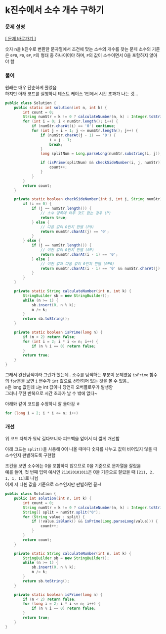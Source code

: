# k진수에서 소수 개수 구하기

### 문제 설명
[[ 문제 바로가기 ]](https://school.programmers.co.kr/learn/courses/30/lessons/92335)

숫자 n을 k진수로 변환한 문자열에서 조건에 맞는 소수의 개수를 찾는 문제
소수의 기준은 `0P0`, `P0`, `0P`, `P`의 형태 중 하나이어야 하며, `P`의 값이 소수이면서 0을 포함하지 않아야 함

### 풀이

원래는 매우 단순하게 풀었음  
하지만 아래 코드를 실행하니 테스트 케이스 1번에서 시간 초과가 나는 것...

```java
public class Solution {
    public static int solution(int n, int k) {
        int count = 0;
        String numStr = k != 0 ? calculateNumber(n, k) : Integer.toString(n);
        for (int i = 0; i < numStr.length(); i++) {
            if (numStr.charAt(i) == '0') continue;
            for (int j = i + 1; j <= numStr.length(); j++) {
                if (numStr.charAt(j - 1) == '0') {
                    i = j - 1;
                    break;
                }
                long splitNum = Long.parseLong(numStr.substring(i, j));

                if (isPrime(splitNum) && checkSideNumber(i, j, numStr)) {
                    count++;
                }
            }
        }
        return count;
    }

    private static boolean checkSideNumber(int i, int j, String numStr) {
        if (i == 0) {
            if (j == numStr.length()) {
                // 소수 양쪽에 아무 것도 없는 경우 (P)
                return true;
            } else {
                // 다음 값이 0인지 판별 (P0)
                return numStr.charAt(j) == '0';
            }
        } else {
            if (j == numStr.length()) {
                // 이전 값이 0인지 판별 (0P)
                return numStr.charAt(i - 1) == '0';
            } else {
                // 이전 값과 다음 값이 0인지 판별 (0P0)
                return numStr.charAt(i - 1) == '0' && numStr.charAt(j) == '0';
            }
        }
    }

    private static String calculateNumber(int n, int k) {
        StringBuilder sb = new StringBuilder();
        while (n >= 1) {
            sb.insert(0, n % k);
            n /= k;
        }
        return sb.toString();
    }

    private static boolean isPrime(long n) {
        if (n < 2) return false;
        for (int i = 2; i * i <= n; i++) {
            if (n % i == 0) return false;
        }
        return true;
    }
}
```

그래서 완전탐색이라 그런가 했는데.. 소수를 탐색하는 부분이 문제였음 
`isPrime` 함수의 `for`문을 보면 `i` 변수가 `int` 값으로 선언되어 있는 것을 볼 수 있음..  
`n`은 long 값인데 `i`는 int 값이니 당연히 오버플로우가 발생함  
그러니 무한 반복으로 시간 초과가 날 수 밖에 없다~

아래와 같이 코드를 수정하니 잘 돌아감 ㅎ
```java
for (long i = 2; i * i <= n; i++)
```

### 개선
위 코드 자체가 워낙 길다보니까 피드백을 얻어서 더 짧게 개선함  

아래 코드는 `split()`을 사용해 0이 나올 때마다 숫자를 나누고 값이 비어있지 않을 때 소수인지 판별하도록 구현함

조건을 보면 소수에는 0을 포함하지 않으므로 0을 기준으로 문자열을 잘랐음  
예를 들어, 첫 번째 입력 예시인 `211020101011`은 0을 기준으로 잘랐을 때 `[211, 2, 1, 1, 11]`로 나뉨   
이제 저 나뉜 값을 기준으로 소수인지만 판별하면 끝~!
```java
public class Solution {
    public int solution(int n, int k) {
        int count = 0;
        String numStr = k != 0 ? calculateNumber(n, k) : Integer.toString(n);
        String[] split = numStr.split("0");
        for (String value : split) {
            if (!value.isBlank() && isPrime(Long.parseLong(value))) {
                count++;
            }
        }
        return count;
    }

    private static String calculateNumber(int n, int k) {
        StringBuilder sb = new StringBuilder();
        while (n >= 1) {
            sb.insert(0, n % k);
            n /= k;
        }
        return sb.toString();
    }

    private static boolean isPrime(long n) {
        if (n < 2) return false;
        for (long i = 2; i * i <= n; i++) {
            if (n % i == 0) return false;
        }
        return true;
    }
}
```
